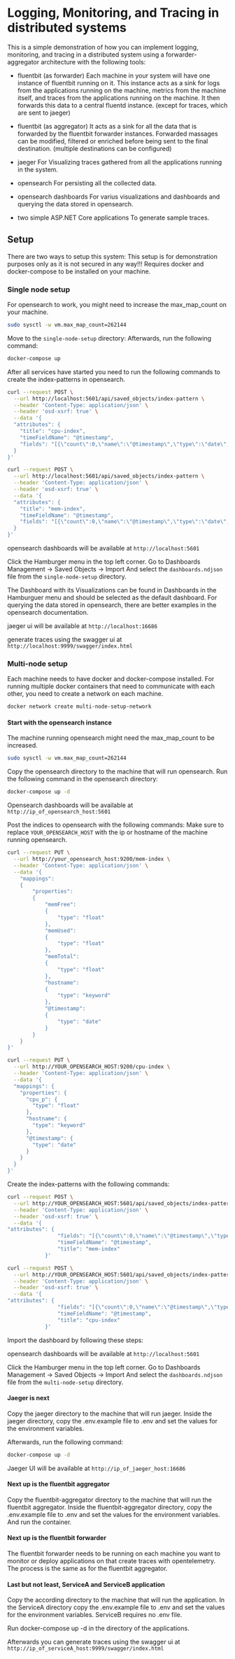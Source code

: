 # Logging, Monitoring, and Tracing in distributed systems
This is a simple demonstration of how you can 
implement logging, monitoring, and tracing in a
distributed system using a forwarder-aggregator architecture 
with the following tools:

- fluentbit (as forwarder)
  Each machine in your system will have one instance of fluentbit running on it.
  This instance acts as a sink for logs from the applications running on the machine,
  metrics from the machine itself, and traces from the applications running on the machine.
  It then forwards this data to a central fluentd instance. (except for traces, which are sent to jaeger)

- fluentbit (as aggregator)
  It acts as a sink for all the data that is forwarded by the fluentbit forwarder instances.
  Forwarded massages can be modified, filtered or enriched before being sent to the final destination.
  (multiple destinations can be configured)

- jaeger
  For Visualizing traces gathered from all the applications running in the system.

- opensearch
  For persisting all the collected data.

- opensearch dashboards
  For varius visualizations and dashboards and querying the data stored in opensearch.

- two simple ASP.NET Core applications
  To generate sample traces.

## Setup
There are two ways to setup this system:
This setup is for demonstration purposes only as it is not secured in any way!!!
Requires docker and docker-compose to be installed on your machine.

### Single node setup
For opensearch to work, you might need to increase the max_map_count on your machine.
```bash
sudo sysctl -w vm.max_map_count=262144
```
Move to the `single-node-setup` directory:
Afterwards, run the following command:
```bash
docker-compose up
```

After all services have started you need to run the following commands to create the index-patterns in opensearch.
```bash
curl --request POST \
  --url http://localhost:5601/api/saved_objects/index-pattern \
  --header 'Content-Type: application/json' \
  --header 'osd-xsrf: true' \
  --data '{
  "attributes": {
    "title": "cpu-index",
    "timeFieldName": "@timestamp",
    "fields": "[{\"count\":0,\"name\":\"@timestamp\",\"type\":\"date\",\"esTypes\":[\"date\"],\"scripted\":false,\"searchable\":true,\"aggregatable\":true,\"readFromDocValues\":true},{\"count\":0,\"name\":\"_id\",\"type\":\"string\",\"esTypes\":[\"_id\"],\"scripted\":false,\"searchable\":true,\"aggregatable\":true,\"readFromDocValues\":false},{\"count\":0,\"name\":\"_index\",\"type\":\"string\",\"esTypes\":[\"_index\"],\"scripted\":false,\"searchable\":true,\"aggregatable\":true,\"readFromDocValues\":false},{\"count\":0,\"name\":\"_score\",\"type\":\"number\",\"scripted\":false,\"searchable\":false,\"aggregatable\":false,\"readFromDocValues\":false},{\"count\":0,\"name\":\"_source\",\"type\":\"_source\",\"esTypes\":[\"_source\"],\"scripted\":false,\"searchable\":false,\"aggregatable\":false,\"readFromDocValues\":false},{\"count\":0,\"name\":\"_type\",\"type\":\"string\",\"scripted\":false,\"searchable\":false,\"aggregatable\":false,\"readFromDocValues\":false},{\"count\":0,\"name\":\"cpu_p\",\"type\":\"number\",\"esTypes\":[\"float\"],\"scripted\":false,\"searchable\":true,\"aggregatable\":true,\"readFromDocValues\":true},{\"count\":0,\"name\":\"hostname\",\"type\":\"string\",\"esTypes\":[\"text\"],\"scripted\":false,\"searchable\":true,\"aggregatable\":false,\"readFromDocValues\":false},{\"count\":0,\"name\":\"hostname.keyword\",\"type\":\"string\",\"esTypes\":[\"keyword\"],\"scripted\":false,\"searchable\":true,\"aggregatable\":true,\"readFromDocValues\":true,\"subType\":{\"multi\":{\"parent\":\"hostname\"}}}]"
  }
}'
```

```bash
curl --request POST \
  --url http://localhost:5601/api/saved_objects/index-pattern \
  --header 'Content-Type: application/json' \
  --header 'osd-xsrf: true' \
  --data '{
  "attributes": {
    "title": "mem-index",
    "timeFieldName": "@timestamp",
    "fields": "[{\"count\":0,\"name\":\"@timestamp\",\"type\":\"date\",\"esTypes\":[\"date\"],\"scripted\":false,\"searchable\":true,\"aggregatable\":true,\"readFromDocValues\":true},{\"count\":0,\"name\":\"_id\",\"type\":\"string\",\"esTypes\":[\"_id\"],\"scripted\":false,\"searchable\":true,\"aggregatable\":true,\"readFromDocValues\":false},{\"count\":0,\"name\":\"_index\",\"type\":\"string\",\"esTypes\":[\"_index\"],\"scripted\":false,\"searchable\":true,\"aggregatable\":true,\"readFromDocValues\":false},{\"count\":0,\"name\":\"_score\",\"type\":\"number\",\"scripted\":false,\"searchable\":false,\"aggregatable\":false,\"readFromDocValues\":false},{\"count\":0,\"name\":\"_source\",\"type\":\"_source\",\"esTypes\":[\"_source\"],\"scripted\":false,\"searchable\":false,\"aggregatable\":false,\"readFromDocValues\":false},{\"count\":0,\"name\":\"_type\",\"type\":\"string\",\"scripted\":false,\"searchable\":false,\"aggregatable\":false,\"readFromDocValues\":false},{\"count\":0,\"name\":\"hostname\",\"type\":\"string\",\"esTypes\":[\"text\"],\"scripted\":false,\"searchable\":true,\"aggregatable\":false,\"readFromDocValues\":false},{\"count\":0,\"name\":\"hostname.keyword\",\"type\":\"string\",\"esTypes\":[\"keyword\"],\"scripted\":false,\"searchable\":true,\"aggregatable\":true,\"readFromDocValues\":true,\"subType\":{\"multi\":{\"parent\":\"hostname\"}}},{\"count\":0,\"name\":\"memFree\",\"type\":\"number\",\"esTypes\":[\"long\"],\"scripted\":false,\"searchable\":true,\"aggregatable\":true,\"readFromDocValues\":true},{\"count\":0,\"name\":\"memTotal\",\"type\":\"number\",\"esTypes\":[\"long\"],\"scripted\":false,\"searchable\":true,\"aggregatable\":true,\"readFromDocValues\":true},{\"count\":0,\"name\":\"memUsed\",\"type\":\"number\",\"esTypes\":[\"long\"],\"scripted\":false,\"searchable\":true,\"aggregatable\":true,\"readFromDocValues\":true}]"
  }
}'
```
opensearch dashboards will be available at `http://localhost:5601`

Click the Hamburger menu in the top left corner.
Go to Dashboards Management -> Saved Objects -> Import
And select the `dashboards.ndjson` file from the `single-node-setup` directory.

The Dashboard with its Visualizations can be found in Dashboards in the Hamburguer menu and should be selected as the default dashboard.
For querying the data stored in opensearch, there are better examples in the opensearch documentation.

jaeger ui will be available at             `http://localhost:16686`

generate traces using the swagger ui at   `http://localhost:9999/swagger/index.html`



### Multi-node setup

Each machine needs to have docker and docker-compose installed.
For running multiple docker containers that need to communicate with each other, 
you need to create a network on each machine.
```bash
docker network create multi-node-setup-network
```

#### Start with the opensearch instance
The machine running opensearch might need the max_map_count to be increased.
```bash
sudo sysctl -w vm.max_map_count=262144
```

Copy the opensearch directory to the machine that will run opensearch.
Run the following command in the opensearch directory:
```bash
docker-compose up -d
```
Opensearch dashboards will be available at `http://ip_of_opensearch_host:5601`

Post the indices to opensearch with the following commands:
Make sure to replace `YOUR_OPENSEARCH_HOST` with the ip or hostname of the machine running opensearch.
```bash
curl --request PUT \
  --url http://your_opensearch_host:9200/mem-index \
  --header 'Content-Type: application/json' \
  --data '{   
	"mappings": 
	{     
		"properties": 
		{       
			"memFree": 
			{         
				"type": "float"       
			},       
			"memUsed": 
			{         
				"type": "float"       
			},       
			"memTotal": 
			{         
				"type": "float"       
			},       
			"hostname": 
			{         
				"type": "keyword"       
			},     
			"@timestamp": 
			{
				"type": "date"
			}
		}
	}
}'
```

```bash
curl --request PUT \
  --url http://YOUR_OPENSEARCH_HOST:9200/cpu-index \
  --header 'Content-Type: application/json' \
  --data '{
  "mappings": {
    "properties": {
      "cpu_p": {
        "type": "float"
      },
      "hostname": {
        "type": "keyword"
      },
      "@timestamp": {
        "type": "date"
      }
    }
  }
}'
```

Create the index-patterns with the following commands:
```bash
curl --request POST \
  --url http://YOUR_OPENSEARCH_HOST:5601/api/saved_objects/index-pattern \
  --header 'Content-Type: application/json' \
  --header 'osd-xsrf: true' \
  --data '{
"attributes": {
				"fields": "[{\"count\":0,\"name\":\"@timestamp\",\"type\":\"date\",\"esTypes\":[\"date\"],\"scripted\":false,\"searchable\":true,\"aggregatable\":true,\"readFromDocValues\":true},{\"count\":0,\"name\":\"_id\",\"type\":\"string\",\"esTypes\":[\"_id\"],\"scripted\":false,\"searchable\":true,\"aggregatable\":true,\"readFromDocValues\":false},{\"count\":0,\"name\":\"_index\",\"type\":\"string\",\"esTypes\":[\"_index\"],\"scripted\":false,\"searchable\":true,\"aggregatable\":true,\"readFromDocValues\":false},{\"count\":0,\"name\":\"_score\",\"type\":\"number\",\"scripted\":false,\"searchable\":false,\"aggregatable\":false,\"readFromDocValues\":false},{\"count\":0,\"name\":\"_source\",\"type\":\"_source\",\"esTypes\":[\"_source\"],\"scripted\":false,\"searchable\":false,\"aggregatable\":false,\"readFromDocValues\":false},{\"count\":0,\"name\":\"_type\",\"type\":\"string\",\"scripted\":false,\"searchable\":false,\"aggregatable\":false,\"readFromDocValues\":false},{\"count\":0,\"name\":\"hostname\",\"type\":\"string\",\"esTypes\":[\"keyword\"],\"scripted\":false,\"searchable\":true,\"aggregatable\":true,\"readFromDocValues\":true},{\"count\":0,\"name\":\"memFree\",\"type\":\"number\",\"esTypes\":[\"float\"],\"scripted\":false,\"searchable\":true,\"aggregatable\":true,\"readFromDocValues\":true},{\"count\":0,\"name\":\"memTotal\",\"type\":\"number\",\"esTypes\":[\"float\"],\"scripted\":false,\"searchable\":true,\"aggregatable\":true,\"readFromDocValues\":true},{\"count\":0,\"name\":\"memUsed\",\"type\":\"number\",\"esTypes\":[\"float\"],\"scripted\":false,\"searchable\":true,\"aggregatable\":true,\"readFromDocValues\":true},{\"count\":0,\"script\":\"if (doc['memTotal'].size() == 0) {\\n    return 0; // guard against division by zero\\n} else {\\n    double memTotal = doc['memTotal'].value;\\n    double memUsed = doc['memUsed'].value;\\n    return (memUsed / memTotal) * 100;\\n}\",\"lang\":\"painless\",\"name\":\"memory_usage_percent\",\"type\":\"number\",\"scripted\":true,\"searchable\":true,\"aggregatable\":true,\"readFromDocValues\":false}]",
				"timeFieldName": "@timestamp",
				"title": "mem-index"
			}'
```

```bash
curl --request POST \
  --url http://YOUR_OPENSEARCH_HOST:5601/api/saved_objects/index-pattern \
  --header 'Content-Type: application/json' \
  --header 'osd-xsrf: true' \
  --data '{
"attributes": {
				"fields": "[{\"count\":0,\"name\":\"@timestamp\",\"type\":\"date\",\"esTypes\":[\"date\"],\"scripted\":false,\"searchable\":true,\"aggregatable\":true,\"readFromDocValues\":true},{\"count\":0,\"name\":\"_id\",\"type\":\"string\",\"esTypes\":[\"_id\"],\"scripted\":false,\"searchable\":true,\"aggregatable\":true,\"readFromDocValues\":false},{\"count\":0,\"name\":\"_index\",\"type\":\"string\",\"esTypes\":[\"_index\"],\"scripted\":false,\"searchable\":true,\"aggregatable\":true,\"readFromDocValues\":false},{\"count\":0,\"name\":\"_score\",\"type\":\"number\",\"scripted\":false,\"searchable\":false,\"aggregatable\":false,\"readFromDocValues\":false},{\"count\":0,\"name\":\"_source\",\"type\":\"_source\",\"esTypes\":[\"_source\"],\"scripted\":false,\"searchable\":false,\"aggregatable\":false,\"readFromDocValues\":false},{\"count\":0,\"name\":\"_type\",\"type\":\"string\",\"scripted\":false,\"searchable\":false,\"aggregatable\":false,\"readFromDocValues\":false},{\"count\":0,\"name\":\"cpu_p\",\"type\":\"number\",\"esTypes\":[\"float\"],\"scripted\":false,\"searchable\":true,\"aggregatable\":true,\"readFromDocValues\":true},{\"count\":0,\"name\":\"hostname\",\"type\":\"string\",\"esTypes\":[\"keyword\"],\"scripted\":false,\"searchable\":true,\"aggregatable\":true,\"readFromDocValues\":true}]",
				"timeFieldName": "@timestamp",
				"title": "cpu-index"
			}'
```

Import the dashboard by following these steps:

opensearch dashboards will be available at `http://localhost:5601`

Click the Hamburger menu in the top left corner.
Go to Dashboards Management -> Saved Objects -> Import
And select the `dashboards.ndjson` file from the `multi-node-setup` directory.


#### Jaeger is next
Copy the jaeger directory to the machine that will run jaeger.
Inside the jaeger directory, copy the .env.example file to .env and set the values for the environment variables.

Afterwards, run the following command:
```bash
docker-compose up -d
```
Jaeger UI will be available at `http://ip_of_jaeger_host:16686`

#### Next up is the fluentbit aggregator
Copy the fluentbit-aggregator directory to the machine that will run the fluentbit aggregator.
Inside the fluentbit-aggregator directory, copy the .env.example file to .env and set the values for the environment variables.
And run the container.

#### Next up is the fluentbit forwarder
The fluentbit forwarder needs to be running on each machine you want to monitor or deploy applications on that create traces with opentelemetry.
The process is the same as for the fluentbit aggregator.

#### Last but not least, ServiceA and ServiceB application
Copy the according directory to the machine that will run the application.
In the ServiceA directory copy the .env.example file to .env and set the values for the environment variables.
ServiceB requires no .env file.

Run docker-compose up -d in the directory of the applications.

Afterwards you can generate traces using the swagger ui at `http://ip_of_serviceA_host:9999/swagger/index.html`